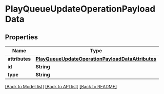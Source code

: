# PlayQueueUpdateOperationPayloadData

## Properties
Name | Type | Description | Notes
------------ | ------------- | ------------- | -------------
**attributes** | [**PlayQueueUpdateOperationPayloadDataAttributes**](PlayQueueUpdateOperationPayloadDataAttributes.md) |  | 
**id** | **String** |  | 
**type** | **String** |  | 

[[Back to Model list]](../README.md#documentation-for-models) [[Back to API list]](../README.md#documentation-for-api-endpoints) [[Back to README]](../README.md)


